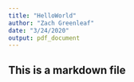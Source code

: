 ```yaml
---
title: "HelloWorld"
author: "Zach Greenleaf"
date: "3/24/2020"
output: pdf_document
---
```


## This is a markdown file